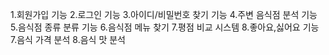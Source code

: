 1.회원가입 기능
2.로그인 기능
3.아이디/비밀번호 찾기 기능
4.주변 음식점 분석 기능
5.음식점 종류 분류 기능
6.음식점 메뉴 찾기
7.평점 비교 시스템
8.좋아요,싫어요 기능
7.음식 가격 분석
8.음식 맛 분석
